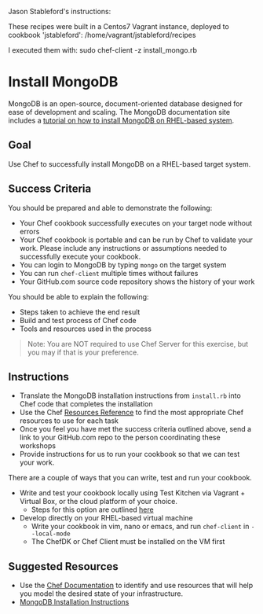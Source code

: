 Jason Stableford's instructions:

These recipes were built in a Centos7 Vagrant instance, deployed to cookbook 'jstableford': /home/vagrant/jstableford/recipes

I executed them with: sudo chef-client -z install_mongo.rb

# Install MongoDB

MongoDB is an open-source, document-oriented database designed for ease of development and scaling.  The MongoDB documentation site includes a [tutorial on how to install MongoDB on RHEL-based system](http://docs.mongodb.org/manual/tutorial/install-mongodb-on-red-hat-centos-or-fedora-linux/).

## Goal

Use Chef to successfully install MongoDB on a RHEL-based target system.

## Success Criteria

You should be prepared and able to demonstrate the following:

* Your Chef cookbook successfully executes on your target node without errors
* Your Chef cookbook is portable and can be run by Chef to validate your work. Please include any instructions or assumptions needed to successfully execute your cookbook.
* You can login to MongoDB by typing `mongo` on the target system
* You can run `chef-client` multiple times without failures
* Your GitHub.com source code repository shows the history of your work

You should be able to explain the following:

* Steps taken to achieve the end result
* Build and test process of Chef code
* Tools and resources used in the process

>Note: You are NOT required to use Chef Server for this exercise, but you may if that is your preference.

## Instructions

* Translate the MongoDB installation instructions from `install.rb` into Chef code that completes the installation
* Use the Chef [Resources Reference](https://docs.chef.io/resources.html) to find the most appropriate Chef resources to use for each task
* Once you feel you have met the success criteria outlined above, send a link to your GitHub.com repo to the person coordinating these workshops
* Provide instructions for us to run your cookbook so that we can test your work.

There are a couple of ways that you can write, test and run your cookbook.

* Write and test your cookbook locally using Test Kitchen via Vagrant + Virtual Box, or the cloud platform of your choice.
  * Steps for this option are outlined [here](https://learn.chef.io/tutorials/local-development/)
* Develop directly on your RHEL-based virtual machine
  * Write your cookbook in vim, nano or emacs, and run `chef-client` in `--local-mode`
  * The ChefDK or Chef Client must be installed on the VM first

## Suggested Resources

* Use the [Chef Documentation](http://docs.chef.io) to identify and use resources that will help you model the desired state of your infrastructure.
* [MongoDB Installation Instructions](https://docs.mongodb.com/manual/tutorial/install-mongodb-on-red-hat/)
